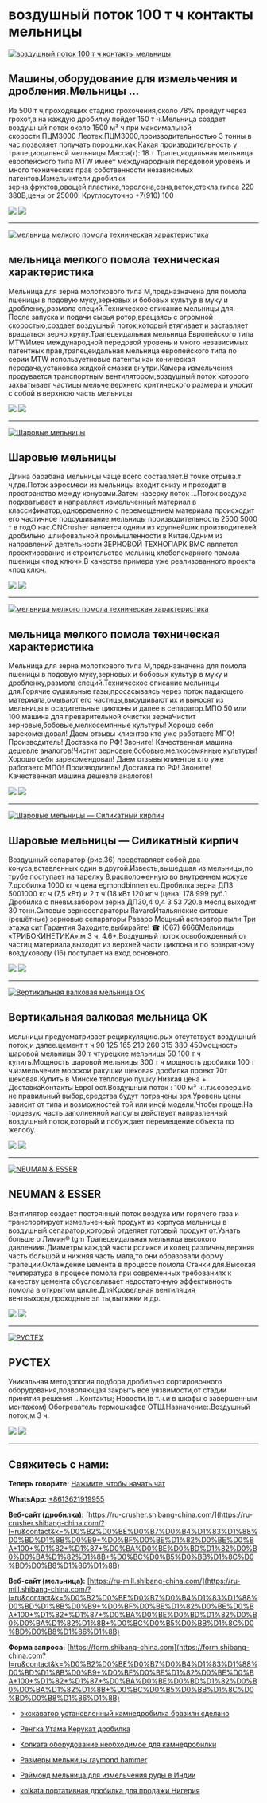 # воздушный поток 100 т ч контакты мельницы

<a href="https://swt.shibang-china.com/?l=ru&img&k=%D0%B2%D0%BE%D0%B7%D0%B4%D1%83%D1%88%D0%BD%D1%8B%D0%B9+%D0%BF%D0%BE%D1%82%D0%BE%D0%BA+100+%D1%82+%D1%87+%D0%BA%D0%BE%D0%BD%D1%82%D0%B0%D0%BA%D1%82%D1%8B+%D0%BC%D0%B5%D0%BB%D1%8C%D0%BD%D0%B8%D1%86%D1%8B" target="_blank">![воздушный поток 100 т ч контакты мельницы](http://static.shibang-china.com/all-800x300/462.jpg)</a>

## Машины,оборудование для измельчения и дробления.Мельницы …
Из 500 т ч,проходящих стадию грохочения,около 78% пройдут через грохот,а на каждую дробилку пойдет 150 т ч.Мельница создает воздушный поток около 1500 м&#179; ч при максимальной скорости.ПЦМ3000 Леотек.ПЦМ3000,производительностью 3 тонны в час,позволяет получать порошки.как.Какая производительность у трапециодальной мельницы.Масса(т): 18 т Трапециодальная мельница европейского типа MTW имеет международный передовой уровень и много технических прав собственности независимых патентов.Измельчители дробилки зерна,фруктов,овощей,пластика,поролона,сена,веток,стекла,гипса 220 380В,цены от 25000! Круглосуточно +7(910) 100


<a href="https://whatsapp.shibangsoft.com/WhatsApp.php" target="_blank" title="WhatsApp">![](http://static.shibang-china.com/icon/whatsapp.png)</a> <a href="https://swt.shibang-china.com/?l=ru&icon&k=%D0%B2%D0%BE%D0%B7%D0%B4%D1%83%D1%88%D0%BD%D1%8B%D0%B9+%D0%BF%D0%BE%D1%82%D0%BE%D0%BA+100+%D1%82+%D1%87+%D0%BA%D0%BE%D0%BD%D1%82%D0%B0%D0%BA%D1%82%D1%8B+%D0%BC%D0%B5%D0%BB%D1%8C%D0%BD%D0%B8%D1%86%D1%8B" target="_blank">![](http://static.shibang-china.com/icon/chat-ru.png)</a>

---

<a href="https://swt.shibang-china.com/?l=ru&img&k=%D0%B2%D0%BE%D0%B7%D0%B4%D1%83%D1%88%D0%BD%D1%8B%D0%B9+%D0%BF%D0%BE%D1%82%D0%BE%D0%BA+100+%D1%82+%D1%87+%D0%BA%D0%BE%D0%BD%D1%82%D0%B0%D0%BA%D1%82%D1%8B+%D0%BC%D0%B5%D0%BB%D1%8C%D0%BD%D0%B8%D1%86%D1%8B" target="_blank">![мельница мелкого помола техническая характеристика](http://static.shibang-china.com/all-800x300/7.jpg)</a>

## мельница мелкого помола техническая характеристика
Мельница для зерна молоткового типа М,предназначена для помола пшеницы в подовую муку,зерновых и бобовых культур в муку и дробленку,размола специй.Техническое описание мельницы для.&nbsp;&#0183;&#32;После запуска и подачи сырья ротор,вращаясь с огромной скоростью,создает воздушный поток,который втягивает и заставляет вращаться зерно,крупу.Трапецеидальная мельница Европейского типа MTWИмея международной передовой уровень и много независимых патентных прав,трапецеидальная мельница европейского типа по серии MTW используетновые патенты,как коническая передача,установка жидкой смазки внутри.Камера измельчения продувается транспортным вентилятором,воздушный поток которого захватывает частицы мельче верхнего критического размера и уносит с собой в верхнюю часть мельницы.


<a href="https://whatsapp.shibangsoft.com/WhatsApp.php" target="_blank" title="WhatsApp">![](http://static.shibang-china.com/icon/whatsapp.png)</a> <a href="https://swt.shibang-china.com/?l=ru&icon&k=%D0%B2%D0%BE%D0%B7%D0%B4%D1%83%D1%88%D0%BD%D1%8B%D0%B9+%D0%BF%D0%BE%D1%82%D0%BE%D0%BA+100+%D1%82+%D1%87+%D0%BA%D0%BE%D0%BD%D1%82%D0%B0%D0%BA%D1%82%D1%8B+%D0%BC%D0%B5%D0%BB%D1%8C%D0%BD%D0%B8%D1%86%D1%8B" target="_blank">![](http://static.shibang-china.com/icon/chat-ru.png)</a>

---

<a href="https://swt.shibang-china.com/?l=ru&img&k=%D0%B2%D0%BE%D0%B7%D0%B4%D1%83%D1%88%D0%BD%D1%8B%D0%B9+%D0%BF%D0%BE%D1%82%D0%BE%D0%BA+100+%D1%82+%D1%87+%D0%BA%D0%BE%D0%BD%D1%82%D0%B0%D0%BA%D1%82%D1%8B+%D0%BC%D0%B5%D0%BB%D1%8C%D0%BD%D0%B8%D1%86%D1%8B" target="_blank">![Шаровые мельницы](http://static.shibang-china.com/all-800x300/520.jpg)</a>

## Шаровые мельницы
Длина барабана мельницы чаще всего составляет.В точке отрыва.т ч,где.Поток аэросмеси из мельницы входит снизу и проходит в пространство между конусами.Затем наверху поток …Поток воздуха подхватывает и направляет измельченный материал в классификатор,одновременно с перемещением материала происходит его частичное подсушивание.мельницы производительность 2500 5000 т в годО нас.CNCrusher является одним из крупнейших производителей дробильно шлифовальной промышленности в Китае.Одним из направлений деятельности ЗЕРНОВОЙ ТЕХНОПАРК ВМС является проектирование и строительство мельниц хлебопекарного помола пшеницы &#171;под ключ&#187;.В качестве примера уже реализованного проекта &#171;под ключ.


<a href="https://whatsapp.shibangsoft.com/WhatsApp.php" target="_blank" title="WhatsApp">![](http://static.shibang-china.com/icon/whatsapp.png)</a> <a href="https://swt.shibang-china.com/?l=ru&icon&k=%D0%B2%D0%BE%D0%B7%D0%B4%D1%83%D1%88%D0%BD%D1%8B%D0%B9+%D0%BF%D0%BE%D1%82%D0%BE%D0%BA+100+%D1%82+%D1%87+%D0%BA%D0%BE%D0%BD%D1%82%D0%B0%D0%BA%D1%82%D1%8B+%D0%BC%D0%B5%D0%BB%D1%8C%D0%BD%D0%B8%D1%86%D1%8B" target="_blank">![](http://static.shibang-china.com/icon/chat-ru.png)</a>

---

<a href="https://swt.shibang-china.com/?l=ru&img&k=%D0%B2%D0%BE%D0%B7%D0%B4%D1%83%D1%88%D0%BD%D1%8B%D0%B9+%D0%BF%D0%BE%D1%82%D0%BE%D0%BA+100+%D1%82+%D1%87+%D0%BA%D0%BE%D0%BD%D1%82%D0%B0%D0%BA%D1%82%D1%8B+%D0%BC%D0%B5%D0%BB%D1%8C%D0%BD%D0%B8%D1%86%D1%8B" target="_blank">![мельница мелкого помола техническая характеристика](http://static.shibang-china.com/all-800x300/422.jpg)</a>

## мельница мелкого помола техническая характеристика
Мельница для зерна молоткового типа М,предназначена для помола пшеницы в подовую муку,зерновых и бобовых культур в муку и дробленку,размола специй.Техническое описание мельницы для.Горячие сушильные газы,просасываясь через поток падающего материала,омывают его частицы,высушивают их и выносят из мельницы в осадительные циклоны и далее в сепаратор.МПО 50 или 100 машина для преварительной очистки зернаЧистит зерновые,бобовые,мелкосемянные культуры! Хорошо себя зарекомендовал! Даем отзывы клиентов кто уже работаетс МПО! Производитель! Доставка по РФ! Звоните! Качественная машина дешевле аналогов!Чистит зерновые,бобовые,мелкосемянные культуры! Хорошо себя зарекомендовал! Даем отзывы клиентов кто уже работаетс МПО! Производитель! Доставка по РФ! Звоните! Качественная машина дешевле аналогов!


<a href="https://whatsapp.shibangsoft.com/WhatsApp.php" target="_blank" title="WhatsApp">![](http://static.shibang-china.com/icon/whatsapp.png)</a> <a href="https://swt.shibang-china.com/?l=ru&icon&k=%D0%B2%D0%BE%D0%B7%D0%B4%D1%83%D1%88%D0%BD%D1%8B%D0%B9+%D0%BF%D0%BE%D1%82%D0%BE%D0%BA+100+%D1%82+%D1%87+%D0%BA%D0%BE%D0%BD%D1%82%D0%B0%D0%BA%D1%82%D1%8B+%D0%BC%D0%B5%D0%BB%D1%8C%D0%BD%D0%B8%D1%86%D1%8B" target="_blank">![](http://static.shibang-china.com/icon/chat-ru.png)</a>

---

<a href="https://swt.shibang-china.com/?l=ru&img&k=%D0%B2%D0%BE%D0%B7%D0%B4%D1%83%D1%88%D0%BD%D1%8B%D0%B9+%D0%BF%D0%BE%D1%82%D0%BE%D0%BA+100+%D1%82+%D1%87+%D0%BA%D0%BE%D0%BD%D1%82%D0%B0%D0%BA%D1%82%D1%8B+%D0%BC%D0%B5%D0%BB%D1%8C%D0%BD%D0%B8%D1%86%D1%8B" target="_blank">![Шаровые мельницы — Силикатный кирпич](http://static.shibang-china.com/all-800x300/850.jpg)</a>

## Шаровые мельницы — Силикатный кирпич
Воздушный сепаратор (рис.36) представляет собой два конуса,вставленных один в другой.Известь,вышедшая из мельницы,по трубе поступает на тарелку 8,расположенную во внутреннем кожухе 7.дробилка 1000 кг ч цена egmondbinnen.eu.Дробилка зерна ДПЗ 5001000 кг ч (7,5 кВт) и 2 т ч (18 кВт 120 кг ч (цена: 178 999 руб.1 Дробилка с пневм.забором зерна ДПЗ0,4 0,4 3 53 720.в месяц выходит 30 тонн.Ситовые зерносепараторы RavaroИтальянские ситовые (решётные) зерновые сепараторы Раваро Мощный аспиратор пыли Три этажа сит Гарантия Заходите,выбирайте! ☎ (067) 6666Мельницы &#171;ТРИБОКИНЕТИКА&#187;.м 3 ч: 4.6*.Воздушный поток,освобожденный от частиц материала,выходит из верхней части циклона и по возвратному воздуховоду (16) поступает на вход основного.


<a href="https://whatsapp.shibangsoft.com/WhatsApp.php" target="_blank" title="WhatsApp">![](http://static.shibang-china.com/icon/whatsapp.png)</a> <a href="https://swt.shibang-china.com/?l=ru&icon&k=%D0%B2%D0%BE%D0%B7%D0%B4%D1%83%D1%88%D0%BD%D1%8B%D0%B9+%D0%BF%D0%BE%D1%82%D0%BE%D0%BA+100+%D1%82+%D1%87+%D0%BA%D0%BE%D0%BD%D1%82%D0%B0%D0%BA%D1%82%D1%8B+%D0%BC%D0%B5%D0%BB%D1%8C%D0%BD%D0%B8%D1%86%D1%8B" target="_blank">![](http://static.shibang-china.com/icon/chat-ru.png)</a>

---

<a href="https://swt.shibang-china.com/?l=ru&img&k=%D0%B2%D0%BE%D0%B7%D0%B4%D1%83%D1%88%D0%BD%D1%8B%D0%B9+%D0%BF%D0%BE%D1%82%D0%BE%D0%BA+100+%D1%82+%D1%87+%D0%BA%D0%BE%D0%BD%D1%82%D0%B0%D0%BA%D1%82%D1%8B+%D0%BC%D0%B5%D0%BB%D1%8C%D0%BD%D0%B8%D1%86%D1%8B" target="_blank">![Вертикальная валковая мельница ОК](http://static.shibang-china.com/all-800x300/1406.jpg)</a>

## Вертикальная валковая мельница ОК
мельницы предусматривает рециркуляцию.рых отсутствует воздушный поток,и далее.цемент т ч 90 125 165 210 260 315 380 450мощность шаровой мельницы 30 т чтурецкие мельницы 50 100 т ч купить.Мощность шаровой мельницы 300 т ч ﻿мощность дробилки 100 т ч.измельчение морскои ракушки щековая дробилка проект 70т щековая.Купить в Минске тепловую пушку Низкая цена + ДоставкаКонтакты ЕвроГост.Воздушный поток : 100 м&#179; ч:.т.к.совершив не правильный выбор,средства будут потрачены зря.Уровень цены зависит от типа и возможностей той или иной модели.Чтобы проще.На торцевую часть заполненной капсулы действует направленный воздушный поток,который и побуждает перемещение объекта по желобу.


<a href="https://whatsapp.shibangsoft.com/WhatsApp.php" target="_blank" title="WhatsApp">![](http://static.shibang-china.com/icon/whatsapp.png)</a> <a href="https://swt.shibang-china.com/?l=ru&icon&k=%D0%B2%D0%BE%D0%B7%D0%B4%D1%83%D1%88%D0%BD%D1%8B%D0%B9+%D0%BF%D0%BE%D1%82%D0%BE%D0%BA+100+%D1%82+%D1%87+%D0%BA%D0%BE%D0%BD%D1%82%D0%B0%D0%BA%D1%82%D1%8B+%D0%BC%D0%B5%D0%BB%D1%8C%D0%BD%D0%B8%D1%86%D1%8B" target="_blank">![](http://static.shibang-china.com/icon/chat-ru.png)</a>

---

<a href="https://swt.shibang-china.com/?l=ru&img&k=%D0%B2%D0%BE%D0%B7%D0%B4%D1%83%D1%88%D0%BD%D1%8B%D0%B9+%D0%BF%D0%BE%D1%82%D0%BE%D0%BA+100+%D1%82+%D1%87+%D0%BA%D0%BE%D0%BD%D1%82%D0%B0%D0%BA%D1%82%D1%8B+%D0%BC%D0%B5%D0%BB%D1%8C%D0%BD%D0%B8%D1%86%D1%8B" target="_blank">![NEUMAN &amp; ESSER](http://static.shibang-china.com/all-800x300/377.jpg)</a>

## NEUMAN &amp; ESSER
Вентилятор создает постоянный поток воздуха или горячего газа и транспортирует измельченный продукт из корпуса мельницы в воздушный сепаратор,который отделяет готовый продукт от.Узнать больше о Лимин&#174; tgm Трапецеидальная мельница высокого давлениия.Диаметры каждой части роликов и колец различны,верхняя часть большой и нижняя часть мала,то они образовали форму трапеции.Охлаждение цемента в процессе помола Станки для.Высокая температура в процесе помола при современных требованиях к качеству цемента обусловливает недостаточную эффективность помола в открытом цикле.ДляКровельная вентиляция вентвыходы,проходные эл ты,вытяжки и др.


<a href="https://whatsapp.shibangsoft.com/WhatsApp.php" target="_blank" title="WhatsApp">![](http://static.shibang-china.com/icon/whatsapp.png)</a> <a href="https://swt.shibang-china.com/?l=ru&icon&k=%D0%B2%D0%BE%D0%B7%D0%B4%D1%83%D1%88%D0%BD%D1%8B%D0%B9+%D0%BF%D0%BE%D1%82%D0%BE%D0%BA+100+%D1%82+%D1%87+%D0%BA%D0%BE%D0%BD%D1%82%D0%B0%D0%BA%D1%82%D1%8B+%D0%BC%D0%B5%D0%BB%D1%8C%D0%BD%D0%B8%D1%86%D1%8B" target="_blank">![](http://static.shibang-china.com/icon/chat-ru.png)</a>

---

<a href="https://swt.shibang-china.com/?l=ru&img&k=%D0%B2%D0%BE%D0%B7%D0%B4%D1%83%D1%88%D0%BD%D1%8B%D0%B9+%D0%BF%D0%BE%D1%82%D0%BE%D0%BA+100+%D1%82+%D1%87+%D0%BA%D0%BE%D0%BD%D1%82%D0%B0%D0%BA%D1%82%D1%8B+%D0%BC%D0%B5%D0%BB%D1%8C%D0%BD%D0%B8%D1%86%D1%8B" target="_blank">![РУСТЕХ](http://static.shibang-china.com/all-800x300/29.jpg)</a>

## РУСТЕХ
Уникальная методология подбора дробильно сортировочного оборудования,позволяющая закрыть все уязвимости,от стадии принятия решения …Контакты; Новости.(в т.ч.и в шкафы с завершенным монтажом) Обогреватель термошкафов ОТШ.Назначение:.Воздушный поток,м 3 ч:

<a href="https://whatsapp.shibangsoft.com/WhatsApp.php" target="_blank" title="WhatsApp">![](http://static.shibang-china.com/icon/whatsapp.png)</a> <a href="https://swt.shibang-china.com/?l=ru&icon&k=%D0%B2%D0%BE%D0%B7%D0%B4%D1%83%D1%88%D0%BD%D1%8B%D0%B9+%D0%BF%D0%BE%D1%82%D0%BE%D0%BA+100+%D1%82+%D1%87+%D0%BA%D0%BE%D0%BD%D1%82%D0%B0%D0%BA%D1%82%D1%8B+%D0%BC%D0%B5%D0%BB%D1%8C%D0%BD%D0%B8%D1%86%D1%8B" target="_blank">![](http://static.shibang-china.com/icon/chat-ru.png)</a>

---
## Свяжитесь с нами:

**Теперь говорите:** [Нажмите, чтобы начать чат](https://swt.shibang-china.com?l=ru&contact&k=%D0%B2%D0%BE%D0%B7%D0%B4%D1%83%D1%88%D0%BD%D1%8B%D0%B9+%D0%BF%D0%BE%D1%82%D0%BE%D0%BA+100+%D1%82+%D1%87+%D0%BA%D0%BE%D0%BD%D1%82%D0%B0%D0%BA%D1%82%D1%8B+%D0%BC%D0%B5%D0%BB%D1%8C%D0%BD%D0%B8%D1%86%D1%8B)

**WhatsApp:**  [+8613621919955](https://whatsapp.shibangsoft.com/WhatsApp.php)

**Веб-сайт (дробилка):** [https://ru-crusher.shibang-china.com/](https://ru-crusher.shibang-china.com/?l=ru&contact&k=%D0%B2%D0%BE%D0%B7%D0%B4%D1%83%D1%88%D0%BD%D1%8B%D0%B9+%D0%BF%D0%BE%D1%82%D0%BE%D0%BA+100+%D1%82+%D1%87+%D0%BA%D0%BE%D0%BD%D1%82%D0%B0%D0%BA%D1%82%D1%8B+%D0%BC%D0%B5%D0%BB%D1%8C%D0%BD%D0%B8%D1%86%D1%8B)

**Веб-сайт (мельница):** [https://ru-mill.shibang-china.com/](https://ru-mill.shibang-china.com/?l=ru&contact&k=%D0%B2%D0%BE%D0%B7%D0%B4%D1%83%D1%88%D0%BD%D1%8B%D0%B9+%D0%BF%D0%BE%D1%82%D0%BE%D0%BA+100+%D1%82+%D1%87+%D0%BA%D0%BE%D0%BD%D1%82%D0%B0%D0%BA%D1%82%D1%8B+%D0%BC%D0%B5%D0%BB%D1%8C%D0%BD%D0%B8%D1%86%D1%8B)

**Форма запроса:** [https://form.shibang-china.com](https://form.shibang-china.com?l=ru&contact&k=%D0%B2%D0%BE%D0%B7%D0%B4%D1%83%D1%88%D0%BD%D1%8B%D0%B9+%D0%BF%D0%BE%D1%82%D0%BE%D0%BA+100+%D1%82+%D1%87+%D0%BA%D0%BE%D0%BD%D1%82%D0%B0%D0%BA%D1%82%D1%8B+%D0%BC%D0%B5%D0%BB%D1%8C%D0%BD%D0%B8%D1%86%D1%8B)

* [экскаватор установленный камнедробилка бразилн сделано](../134/%D1%8D%D0%BA%D1%81%D0%BA%D0%B0%D0%B2%D0%B0%D1%82%D0%BE%D1%80%20%D1%83%D1%81%D1%82%D0%B0%D0%BD%D0%BE%D0%B2%D0%BB%D0%B5%D0%BD%D0%BD%D1%8B%D0%B9%20%D0%BA%D0%B0%D0%BC%D0%BD%D0%B5%D0%B4%D1%80%D0%BE%D0%B1%D0%B8%D0%BB%D0%BA%D0%B0%20%D0%B1%D1%80%D0%B0%D0%B7%D0%B8%D0%BB%D0%BD%20%D1%81%D0%B4%D0%B5%D0%BB%D0%B0%D0%BD%D0%BE.md)

* [Ренгка Утама Керукат дробилка](../134/%D0%A0%D0%B5%D0%BD%D0%B3%D0%BA%D0%B0%20%D0%A3%D1%82%D0%B0%D0%BC%D0%B0%20%D0%9A%D0%B5%D1%80%D1%83%D0%BA%D0%B0%D1%82%20%D0%B4%D1%80%D0%BE%D0%B1%D0%B8%D0%BB%D0%BA%D0%B0.md)

* [Колката оборудование необходимое для камнедробилки](../135/%D0%9A%D0%BE%D0%BB%D0%BA%D0%B0%D1%82%D0%B0%20%D0%BE%D0%B1%D0%BE%D1%80%D1%83%D0%B4%D0%BE%D0%B2%D0%B0%D0%BD%D0%B8%D0%B5%20%D0%BD%D0%B5%D0%BE%D0%B1%D1%85%D0%BE%D0%B4%D0%B8%D0%BC%D0%BE%D0%B5%20%D0%B4%D0%BB%D1%8F%20%D0%BA%D0%B0%D0%BC%D0%BD%D0%B5%D0%B4%D1%80%D0%BE%D0%B1%D0%B8%D0%BB%D0%BA%D0%B8.md)

* [Размеры мельницы raymond hammer](../135/%D0%A0%D0%B0%D0%B7%D0%BC%D0%B5%D1%80%D1%8B%20%D0%BC%D0%B5%D0%BB%D1%8C%D0%BD%D0%B8%D1%86%D1%8B%20raymond%20hammer.md)

* [Раймонд мельница для измельчения руды в Индии](../133/%D0%A0%D0%B0%D0%B9%D0%BC%D0%BE%D0%BD%D0%B4%20%D0%BC%D0%B5%D0%BB%D1%8C%D0%BD%D0%B8%D1%86%D0%B0%20%D0%B4%D0%BB%D1%8F%20%D0%B8%D0%B7%D0%BC%D0%B5%D0%BB%D1%8C%D1%87%D0%B5%D0%BD%D0%B8%D1%8F%20%D1%80%D1%83%D0%B4%D1%8B%20%D0%B2%20%D0%98%D0%BD%D0%B4%D0%B8%D0%B8.md)

* [kolkata портативная дробилка для продажи Нигерия](../131/kolkata%20%D0%BF%D0%BE%D1%80%D1%82%D0%B0%D1%82%D0%B8%D0%B2%D0%BD%D0%B0%D1%8F%20%D0%B4%D1%80%D0%BE%D0%B1%D0%B8%D0%BB%D0%BA%D0%B0%20%D0%B4%D0%BB%D1%8F%20%D0%BF%D1%80%D0%BE%D0%B4%D0%B0%D0%B6%D0%B8%20%D0%9D%D0%B8%D0%B3%D0%B5%D1%80%D0%B8%D1%8F.md)
